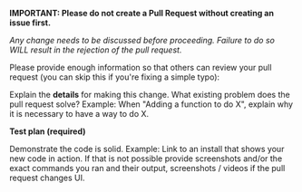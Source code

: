 **IMPORTANT: Please do not create a Pull Request without creating an issue first.**

*Any change needs to be discussed before proceeding. Failure to do so WILL result in the rejection of the pull request.*

Please provide enough information so that others can review your pull request (you can skip this if you're fixing a simple typo):

Explain the **details** for making this change. What existing problem does the pull request solve?
Example: When "Adding a function to do X", explain why it is necessary to have a way to do X.

**Test plan (required)**

Demonstrate the code is solid. 
Example: Link to an install that shows your new code in action.  If that is not possible provide screenshots and/or the exact commands you ran and their output, screenshots / videos if the pull request changes UI.
